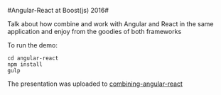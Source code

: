 #Angular-React at Boost(js) 2016#

Talk about how combine and work with Angular and React in the same application and enjoy from the goodies of both frameworks

To run the demo:

```
cd angular-react
npm install
gulp
```	

The presentation was uploaded to [combining-angular-react](http://www.slideshare.net/spederiva/combining-angular-and-react-together)